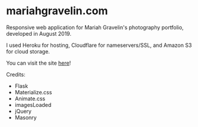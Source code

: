 # mariahgravelin.com

Responsive web application for Mariah Gravelin's photography portfolio, developed in August 2019.

I used Heroku for hosting, Cloudflare for nameservers/SSL, and Amazon S3 for cloud storage. 

You can visit the site [here](https://www.mariahgravelin.com)!

Credits:
- Flask
- Materialize.css
- Animate.css
- imagesLoaded
- jQuery
- Masonry
